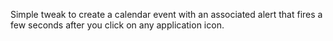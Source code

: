 Simple tweak to create a calendar event with an associated alert that fires a few seconds after you click on any application icon.
